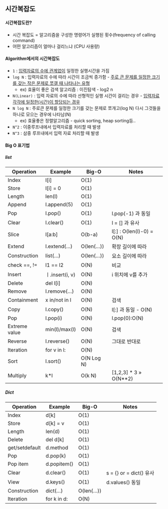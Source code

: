## 시간복잡도

#### 시간복잡도란?

- 시간 복잡도 = 알고리즘을 구성한 명령어가 실행된 횟수(frequency of calling command)
- 어떤 알고리즘이 얼마나 걸리느냐 (CPU 사용량)



#### Algorithm에서의 시간복잡도

- `1` : <u>입력자료의 수에 관계없이</u> 일정한 실행시간을 가짐
- `log N` : 입력자료의 수에 따라 시간이 조금씩 증가함 - <u>주로 큰 문제를 일정한 크기를 갖는 작은 문제로 쪼갤 때 나타나는 유형</u>
  - ex) 효율이 좋은 검색 알고리즘 : 이진탐색 - log2 n
- `N(Linear)`  : 입력 자료의 수에 따라 선형적인 실행 시간이 걸리는 경우 - <u>입력자료 각각에 일정한(시간)이 할당되는 경우</u>
- `N log N` : 주로큰 문제를 일정한 크기를 갖는 문제로 쪼개고(log N) 다시 그것들을 하나로 모으는 경우에 나타남(N)
  - ex) 효율좋은 정렬알고리즘 - quick sorting, heap sorting등..
- `N^2` : 이중루프내에서 입력자료를 처리할 때 발생
- `N^3` : 삼중 루프내에서 입력 자료 처리할 때 발생



#### Big O 표기법



##### list

| Operation     | Example         | Big-O      | Notes                     |
| ------------- | --------------- | ---------- | ------------------------- |
| Index         | l[i]            | O(1)       |                           |
| Store         | l[i] = 0        | O(1)       |                           |
| Length        | len(l)          | O(1)       |                           |
| Append        | l.append(5)     | O(1)       |                           |
| Pop           | l.pop()         | O(1)       | l.pop(-1) 과 동일         |
| Clear         | l.clear()       | O(1)       | l = [] 과 유사            |
| Slice         | l[a:b]          | O(b-a)     | l[:] : O(len(l)-0) = O(N) |
| Extend        | l.extend(…)     | O(len(…))  | 확장 길이에 따라          |
| Construction  | list(…)         | O(len(…))  | 요소 길이에 따라          |
| check ==, !=  | l1 == l2        | O(N)       | 비교                      |
| Insert        | ㅣ.insert(i, v) | O(N)       | i 위치에 v를 추가         |
| Delete        | del l[i]        | O(N)       |                           |
| Remove        | l.remove(…)     | O(N)       |                           |
| Containment   | x in/not in l   | O(N)       | 검색                      |
| Copy          | l.copy()        | O(N)       | l[:] 과 동일 - O(N)       |
| Pop           | l.pop(i)        | O(N)       | l.pop(0):O(N)             |
| Extreme value | min(l)/max(l)   | O(N)       | 검색                      |
| Reverse       | l.reverse()     | O(N)       | 그대로 반대로             |
| Iteration     | for v in l:     | O(N)       |                           |
| Sort          | l.sort()        | O(N Log N) |                           |
| Multiply      | k*l             | O(k N)     | [1,2,3] * 3 » O(N**2)     |

##### Dict

| Operation      | Example     | Big-O     | Notes                   |
| -------------- | ----------- | --------- | ----------------------- |
| Index          | d[k]        | O(1)      |                         |
| Store          | d[k] = v    | O(1)      |                         |
| Length         | len(d)      | O(1)      |                         |
| Delete         | del d[k]    | O(1)      |                         |
| get/setdefault | d.method    | O(1)      |                         |
| Pop            | d.pop(k)    | O(1)      |                         |
| Pop item       | d.popitem() | O(1)      |                         |
| Clear          | d.clear()   | O(1)      | s = {} or = dict() 유사 |
| View           | d.keys()    | O(1)      | d.values() 동일         |
| Construction   | dict(…)     | O(len(…)) |                         |
| Iteration      | for k in d: | O(N)      |                         |





